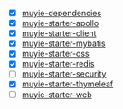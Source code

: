 
- [x] [muyie-dependencies](muyie-dependencies)
- [x] [muyie-starter-apollo](muyie-starter-apollo)
- [x] [muyie-starter-client](muyie-starter-client)
- [x] [muyie-starter-mybatis](muyie-starter-mybatis)
- [x] [muyie-starter-oss](muyie-starter-oss)
- [x] [muyie-starter-redis](muyie-starter-redis)
- [ ] [muyie-starter-security](muyie-starter-security)
- [x] [muyie-starter-thymeleaf](muyie-starter-thymeleaf)
- [ ] [muyie-starter-web](muyie-starter-web)
